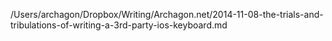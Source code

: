 /Users/archagon/Dropbox/Writing/Archagon.net/2014-11-08-the-trials-and-tribulations-of-writing-a-3rd-party-ios-keyboard.md